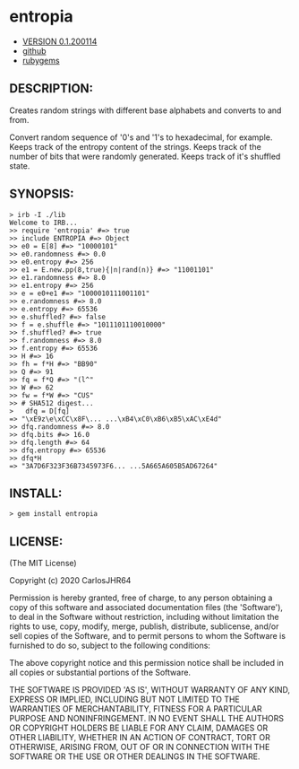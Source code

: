 # entropia

* [VERSION 0.1.200114](https://github.com/carlosjhr64/entropia/releases)
* [github](https://www.github.com/carlosjhr64/entropia)
* [rubygems](https://rubygems.org/gems/entropia)

## DESCRIPTION:

Creates random strings with different base alphabets and
converts to and from.

Convert random sequence of '0's and '1's to hexadecimal, for example.
Keeps track of the entropy content of the strings.
Keeps track of the number of bits that were randomly generated.
Keeps track of it's shuffled state.

## SYNOPSIS:

    > irb -I ./lib 
    Welcome to IRB...
    >> require 'entropia' #=> true
    >> include ENTROPIA #=> Object
    >> e0 = E[8] #=> "10000101"
    >> e0.randomness #=> 0.0
    >> e0.entropy #=> 256
    >> e1 = E.new.pp(8,true){|n|rand(n)} #=> "11001101"
    >> e1.randomness #=> 8.0
    >> e1.entropy #=> 256
    >> e = e0+e1 #=> "1000010111001101"
    >> e.randomness #=> 8.0
    >> e.entropy #=> 65536
    >> e.shuffled? #=> false
    >> f = e.shuffle #=> "1011101110010000"
    >> f.shuffled? #=> true
    >> f.randomness #=> 8.0
    >> f.entropy #=> 65536
    >> H #=> 16
    >> fh = f*H #=> "BB90"
    >> Q #=> 91
    >> fq = f*Q #=> "(l^"
    >> W #=> 62
    >> fw = f*W #=> "CUS"
    >> # SHA512 digest...
    >   dfq = D[fq]
    => "\xE9z\e\xCC\x8F\... ...\xB4\xC0\xB6\xB5\xAC\xE4d"
    >> dfq.randomness #=> 8.0
    >> dfq.bits #=> 16.0
    >> dfq.length #=> 64
    >> dfq.entropy #=> 65536
    >> dfq*H
    => "3A7D6F323F36B7345973F6... ...5A665A605B5AD67264"

## INSTALL:

    > gem install entropia

## LICENSE:

(The MIT License)

Copyright (c) 2020 CarlosJHR64

Permission is hereby granted, free of charge, to any person obtaining
a copy of this software and associated documentation files (the
'Software'), to deal in the Software without restriction, including
without limitation the rights to use, copy, modify, merge, publish,
distribute, sublicense, and/or sell copies of the Software, and to
permit persons to whom the Software is furnished to do so, subject to
the following conditions:

The above copyright notice and this permission notice shall be
included in all copies or substantial portions of the Software.

THE SOFTWARE IS PROVIDED 'AS IS', WITHOUT WARRANTY OF ANY KIND,
EXPRESS OR IMPLIED, INCLUDING BUT NOT LIMITED TO THE WARRANTIES OF
MERCHANTABILITY, FITNESS FOR A PARTICULAR PURPOSE AND NONINFRINGEMENT.
IN NO EVENT SHALL THE AUTHORS OR COPYRIGHT HOLDERS BE LIABLE FOR ANY
CLAIM, DAMAGES OR OTHER LIABILITY, WHETHER IN AN ACTION OF CONTRACT,
TORT OR OTHERWISE, ARISING FROM, OUT OF OR IN CONNECTION WITH THE
SOFTWARE OR THE USE OR OTHER DEALINGS IN THE SOFTWARE.
